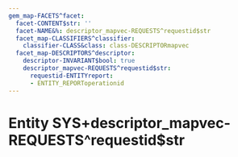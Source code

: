 ```yaml
---
gem_map-FACETS^facet:
  facet-CONTENT$str: ''
  facet-NAME&%: descriptor_mapvec-REQUESTS^requestid$str
  facet_map-CLASSIFIERS^classifier:
    classifier-CLASS&class: class-DESCRIPTORmapvec
  facet_map-DESCRIPTORS^descriptor:
    descriptor-INVARIANT$bool: true
    descriptor_mapvec-REQUESTS^requestid$str:
      requestid-ENTITYreport:
      - ENTITY_REPORToperationid
---
```

# Entity SYS+descriptor_mapvec-REQUESTS^requestid$str

